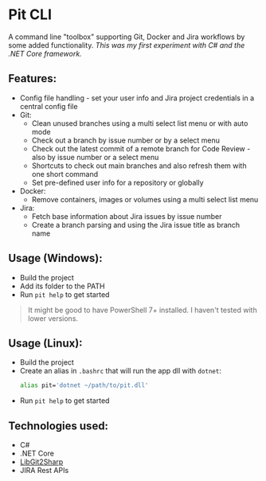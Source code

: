 # Pit CLI

A command line "toolbox" supporting Git, Docker and Jira workflows by some added functionality. *This was my first experiment with C# and the .NET Core framework.*

## Features:
- Config file handling - set your user info and Jira project credentials in a central config file
- Git:
  - Clean unused branches using a multi select list menu or with auto mode
  - Check out a branch by issue number or by a select menu
  - Check out the latest commit of a remote branch for Code Review - also by issue number or a select menu
  - Shortcuts to check out main branches and also refresh them with one short command
  - Set pre-defined user info for a repository or globally
- Docker:
  - Remove containers, images or volumes using a multi select list menu
- Jira:
  - Fetch base information about Jira issues by issue number
  - Create a branch parsing and using the Jira issue title as branch name

## Usage (Windows):
- Build the project
- Add its folder to the PATH
- Run `pit help` to get started

> It might be good to have PowerShell 7+ installed. I haven't tested with lower versions.

## Usage (Linux):
- Build the project
- Create an alias in `.bashrc` that will run the app dll with `dotnet`:
  ```bash
  alias pit='dotnet ~/path/to/pit.dll'
  ```
- Run `pit help` to get started

## Technologies used:
- C#
- .NET Core
- [LibGit2Sharp](https://github.com/libgit2/libgit2sharp)
- JIRA Rest APIs